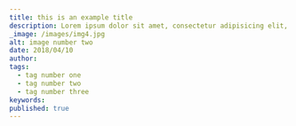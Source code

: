 ```yaml
---
title: this is an example title
description: Lorem ipsum dolor sit amet, consectetur adipisicing elit, sed do eiusmod tempor incididunt ut labore et dolore magna aliqua. Ut enim ad minim veniam, quis nostrud exercitation ullamco laboris nisi ut aliquip ex ea commodo consequat.
_image: /images/img4.jpg
alt: image number two
date: 2018/04/10
author:
tags:
  - tag number one
  - tag number two
  - tag number three
keywords:
published: true
---
```

